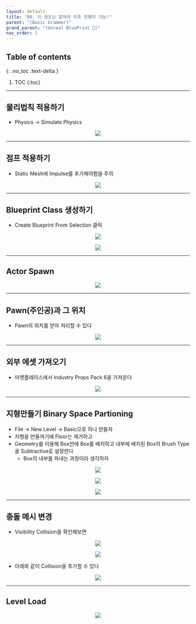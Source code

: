 ```yaml
---
layout: default
title: "08. 이 정도는 알아야 이후 진행이 가능!"
parent: "(Basic Grammer)"
grand_parent: "(Unreal BluePrint 🌠)"
nav_order: 1
---
```


## Table of contents
{: .no_toc .text-delta }

1. TOC
{:toc}

---

## 물리법칙 적용하기

* Physics -> Simulate Physics

<p align="center">
  <img src="https://taehyungs-programming-blog.github.io/blog/assets/images/unreal/bp-1/bp-1-9-1.png"/>
</p>

---

## 점프 적용하기

* Static Mesh에 Impulse를 추가해야함을 주의

<p align="center">
  <img src="https://taehyungs-programming-blog.github.io/blog/assets/images/unreal/bp-1/bp-1-9-2.png"/>
</p>

---

## Blueprint Class 생성하기

* Create Blueprint From Selection 클릭

<p align="center">
  <img src="https://taehyungs-programming-blog.github.io/blog/assets/images/unreal/bp-1/bp-1-9-3.png"/>
</p>

<p align="center">
  <img src="https://taehyungs-programming-blog.github.io/blog/assets/images/unreal/bp-1/bp-1-9-4.png"/>
</p>

---

## Actor Spawn

<p align="center">
  <img src="https://taehyungs-programming-blog.github.io/blog/assets/images/unreal/bp-1/bp-1-9-5.png"/>
</p>

---

## Pawn(주인공)과 그 위치

* Pawn의 위치를 받아 처리할 수 있다

<p align="center">
  <img src="https://taehyungs-programming-blog.github.io/blog/assets/images/unreal/bp-1/bp-1-9-6.png"/>
</p>

---

## 외부 에셋 가져오기

* 마켓플레이스에서 Industry Props Pack 6을 가져온다

<p align="center">
  <img src="https://taehyungs-programming-blog.github.io/blog/assets/images/unreal/bp-1/bp-1-9-7.png"/>
</p>

---

## 지형만들기 Binary Space Partioning

* File -> New Level -> Basic으로 하나 만들자
* 지형을 만들꺼기에 Floor는 제거하고
* Geometry를 이용해 Box안에 Box를 배치하고 내부에 배치된 Box의 Brush Type을 Subtractive로 설정한다
    * Box의 내부를 파내는 과정이라 생각하자

<p align="center">
  <img src="https://taehyungs-programming-blog.github.io/blog/assets/images/unreal/bp-1/bp-1-9-8.png"/>
</p>

<p align="center">
  <img src="https://taehyungs-programming-blog.github.io/blog/assets/images/unreal/bp-1/bp-1-9-9.png"/>
</p>

<p align="center">
  <img src="https://taehyungs-programming-blog.github.io/blog/assets/images/unreal/bp-1/bp-1-9-10.png"/>
</p>

---

## 충돌 메시 변경

* Visibility Collision을 확인해보면

<p align="center">
  <img src="https://taehyungs-programming-blog.github.io/blog/assets/images/unreal/bp-1/bp-1-9-11.png"/>
</p>

<p align="center">
  <img src="https://taehyungs-programming-blog.github.io/blog/assets/images/unreal/bp-1/bp-1-9-12.png"/>
</p>

* 아래와 같이 Collision을 추가할 수 있다

<p align="center">
  <img src="https://taehyungs-programming-blog.github.io/blog/assets/images/unreal/bp-1/bp-1-9-13.png"/>
</p>

---

## Level Load

<p align="center">
  <img src="https://taehyungs-programming-blog.github.io/blog/assets/images/unreal/bp-1/bp-1-9-14.png"/>
</p>
